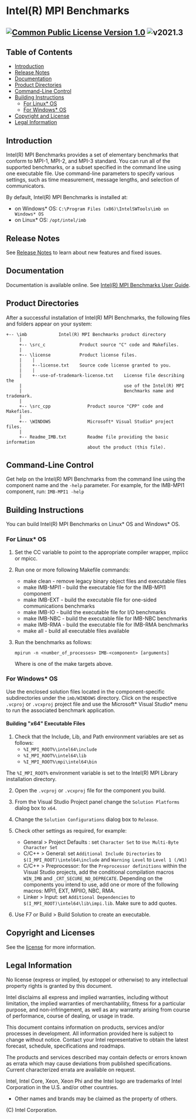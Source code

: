 # Intel(R) MPI Benchmarks <!-- omit in toc -->
[![Common Public License Version 1.0](https://img.shields.io/badge/license-Common%20Public%20License%20Version%201.0-green.svg)](license/license.txt)
![v2021.3](https://img.shields.io/badge/v.2021.3-Update-orange.svg)
--------------------------------------------------



## Table of Contents <!-- omit in toc -->
- [Introduction](#introduction)
- [Release Notes](#release-notes)
- [Documentation](#documentation)
- [Product Directories](#product-directories)
- [Command-Line Control](#command-line-control)
- [Building Instructions](#building-instructions)
  - [For Linux* OS](#for-linux*-os)
  - [For Windows* OS](#for-windows*-os)
- [Copyright and License](#copyright-and-license)
- [Legal Information](#legal-information)



## Introduction

Intel(R) MPI Benchmarks provides a set of elementary benchmarks that conform
to MPI-1, MPI-2, and MPI-3 standard.
You can run all of the supported benchmarks, or a subset specified in the
command line using one executable file. Use command-line parameters to specify
various settings, such as time measurement, message lengths, and selection of 
communicators.


By default, Intel(R) MPI Benchmarks is installed at:
  - on Windows* OS: `C:\Program Files (x86)\IntelSWTools\imb on Windows* OS`
  - on Linux* OS: `/opt/intel/imb` 



## Release Notes 

See [Release Notes](RELEASENOTES.md) to learn about new features and fixed issues.



## Documentation 
Documentation is available online. See [Intel(R) MPI Benchmarks User Guide](https://software.intel.com/en-us/imb-user-guide).



## Product Directories

After a successful installation of Intel(R) MPI Benchmarks, the following 
files and folders appear on your system:

    +-- \imb            Intel(R) MPI Benchmarks product directory
         |
         +-- \src_c             Product source "C" code and Makefiles.
         |
         +-- \license           Product license files.
         |    |              
         |    +--license.txt    Source code license granted to you.
         |    |                             
         |    +--use-of-trademark-license.txt    License file describing the 
         |                                       use of the Intel(R) MPI 
         |                                       Benchmarks name and trademark.
         |
         +-- \src_cpp              Product source "CPP" code and Makefiles. 
         |
         +-- \WINDOWS              Microsoft* Visual Studio* project files. 
         |
         +-- Readme_IMB.txt        Readme file providing the basic information
                                   about the product (this file).



## Command-Line Control

Get help on the Intel(R) MPI Benchmarks from the command line using 
the component name and the `-help` parameter. For example, for the IMB-MPI1 
component, run:
```IMB-MPI1 -help```



## Building Instructions

You can build Intel(R) MPI Benchmarks on Linux* OS and Windows* OS. 

### For Linux* OS

1) Set the CC variable to point to the appropriate compiler wrapper, mpiicc or 
   mpicc.
2) Run one or more following Makefile commands:

   - make clean - remove legacy binary object files and executable files
   - make IMB-MPI1 - build the executable file for the IMB-MPI1 component
   - make IMB-EXT - build the executable file for one-sided communications benchmarks
   - make IMB-IO - build the executable file for I/O benchmarks
   - make IMB-NBC - build the executable file for IMB-NBC benchmarks
   - make IMB-RMA - build the executable file for IMB-RMA benchmarks
   - make all - build all executable files available

3) Run the benchmarks as follows:

   ```mpirun -n <number_of_processes> IMB-<component> [arguments]```

   Where <component> is one of the make targets above.


### For Windows* OS

Use the enclosed solution files located in the component-specific 
subdirectories under the `imb/WINDOWS` directory. Click on the respective 
`.vcproj` or `.vcxproj` project file and use the Microsoft* Visual Studio* 
menu to run the associated benchmark application.

#### Building "x64" Executable Files 

1) Check that the Include, Lib, and Path environment variables are set as follows:
    - ```%I_MPI_ROOT%\intel64\include```
    - ```%I_MPI_ROOT%\intel64\lib```
    - ```%I_MPI_ROOT%\mpi\intel64\bin```
   
  The ``%I_MPI_ROOT%`` environment variable is set to the Intel(R) MPI Library 
   installation directory.

2) Open the `.vcproj` or `.vcxproj` file for the component you build. 
  
3) From the Visual Studio Project panel change the `Solution Platforms` dialog box to `x64`.

4) Change the `Solution Configurations` dialog box to `Release`.

5) Check other settings as required, for example:
    - General > Project Defaults : set `Character Set` to `Use Multi-Byte Character Set`
    - C/C++ > General: set `Additional Include Directories` to ```$(I_MPI_ROOT)\intel64\include``` and `Warning Level` to `Level 1 (/W1)`
    - C/C++ > Preprocessor: for the `Preprocessor definitions` within the Visual Studio 
         projects, add the conditional compilation macros `WIN_IMB` and 
         `_CRT_SECURE_NO_DEPRECATE`. Depending on the components you intend to 
         use, add one or more of the following macros: 
         MPI1, EXT, MPIIO, NBC, RMA.
    - Linker > Input: set `Additional Dependencies` to ```$(I_MPI_ROOT)\intel64\lib\impi.lib```. Make sure to add quotes.

6) Use F7 or Build > Build Solution to create an executable.



## Copyright and Licenses

See the [license](license) for more information.



## Legal Information

No license (express or implied, by estoppel or otherwise) to any intellectual
property rights is granted by this document.

Intel disclaims all express and implied warranties, including without limitation,
the implied warranties of merchantability, fitness for a particular purpose, and
non-infringement, as well as any warranty arising from course of performance,
course of dealing, or usage in trade.

This document contains information on products, services and/or processes in
development. All information provided here is subject to change without notice.
Contact your Intel representative to obtain the latest forecast, schedule,
specifications and roadmaps.

The products and services described may contain defects or errors known as
errata which may cause deviations from published specifications. Current
characterized errata are available on request.

Intel, Intel Core, Xeon, Xeon Phi and the Intel logo are trademarks of Intel
Corporation in the U.S. and/or other countries.

* Other names and brands may be claimed as the property of others.

(C) Intel Corporation.
